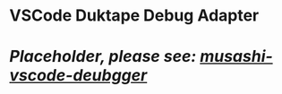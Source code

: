 # VSCode Duktape Debug Adapter

# *Placeholder, please see: [musashi-vscode-deubgger](https://github.com/harold-b/musashi-vscode-deubgger)*
